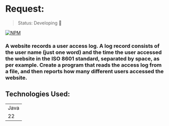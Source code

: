 # Request:

> Status: Developing 🚨

[![NPM](https://img.shields.io/badge/License-MIT-green)](https://github.com/UeritonAraujo/websiteAcess/blob/main/LICENSE)

### A website records a user access log. A log record consists of the user name (just one word) and the time the user accessed the website in the ISO 8601 standard, separated by space, as per example. Create a program that reads the access log from a file, and then reports how many different users accessed the website.

## Technologies Used:

<table>
  <tr>
    <td>
      Java
    </td>
  </tr>
  <tr>
    <td>
      22
    </td>
  </tr>
</table>
